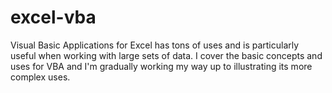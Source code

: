 # excel-vba
Visual Basic Applications for Excel has tons of uses and is particularly useful when working with large sets of data. I cover the basic concepts and uses for VBA and I'm gradually working my way up to illustrating its more complex uses.
